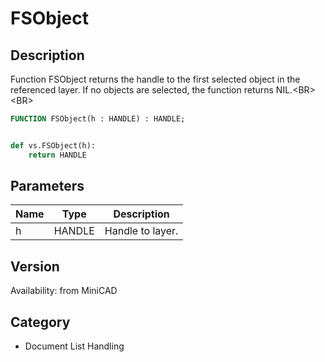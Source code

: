 # FSObject

## Description
Function FSObject returns the handle to the first selected object in the referenced layer. If no objects are selected, the function returns NIL.&lt;BR&gt;
&lt;BR&gt;


```pascal
FUNCTION FSObject(h : HANDLE) : HANDLE;
```

```python

def vs.FSObject(h):
    return HANDLE
```

## Parameters
|Name|Type|Description|
|---|---|---|
|h|HANDLE|Handle to layer.|

## Version
Availability: from MiniCAD
## Category
* Document List Handling

